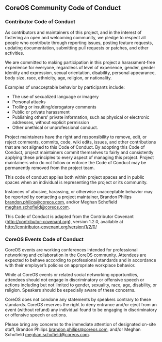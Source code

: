 ## CoreOS Community Code of Conduct

### Contributor Code of Conduct

As contributors and maintainers of this project, and in the interest of
fostering an open and welcoming community, we pledge to respect all people who
contribute through reporting issues, posting feature requests, updating
documentation, submitting pull requests or patches, and other activities.

We are committed to making participation in this project a harassment-free
experience for everyone, regardless of level of experience, gender, gender
identity and expression, sexual orientation, disability, personal appearance,
body size, race, ethnicity, age, religion, or nationality.

Examples of unacceptable behavior by participants include:

* The use of sexualized language or imagery
* Personal attacks
* Trolling or insulting/derogatory comments
* Public or private harassment
* Publishing others' private information, such as physical or electronic addresses, without explicit permission
* Other unethical or unprofessional conduct.

Project maintainers have the right and responsibility to remove, edit, or
reject comments, commits, code, wiki edits, issues, and other contributions
that are not aligned to this Code of Conduct. By adopting this Code of Conduct,
project maintainers commit themselves to fairly and consistently applying these
principles to every aspect of managing this project. Project maintainers who do
not follow or enforce the Code of Conduct may be permanently removed from the
project team.

This code of conduct applies both within project spaces and in public spaces
when an individual is representing the project or its community.

Instances of abusive, harassing, or otherwise unacceptable behavior may be
reported by contacting a project maintainer, Brandon Philips
<brandon.philips@coreos.com>, and/or Meghan Schofield
<meghan.schofield@coreos.com>.

This Code of Conduct is adapted from the Contributor Covenant
(http://contributor-covenant.org), version 1.2.0, available at
http://contributor-covenant.org/version/1/2/0/

### CoreOS Events Code of Conduct

CoreOS events are working conferences intended for professional networking and
collaboration in the CoreOS community. Attendees are expected to behave
according to professional standards and in accordance with their employer’s
policies on appropriate workplace behavior.

While at CoreOS events or related social networking opportunities, attendees
should not engage in discriminatory or offensive speech or actions including
but not limited to gender, sexuality, race, age, disability, or religion.
Speakers should be especially aware of these concerns.

CoreOS does not condone any statements by speakers contrary to these standards.
CoreOS reserves the right to deny entrance and/or eject from an event (without
refund) any individual found to be engaging in discriminatory or offensive
speech or actions.

Please bring any concerns to the immediate attention of designated on-site
staff, Brandon Philips <brandon.philips@coreos.com>, and/or Meghan Schofield
<meghan.schofield@coreos.com>.
